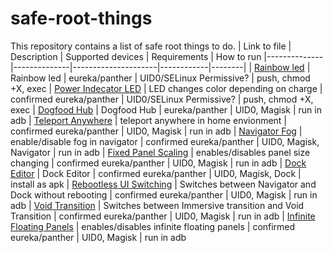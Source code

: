 # safe-root-things
This repository contains a list of safe root things to do.
| Link to file | Description | Supported devices | Requirements | How to run
|--------------|--------------|---------------------|------------|--------|
| [Rainbow led](https://github.com/FreeXR/safe-root-things/blob/main/things/colours.sh)         | Rainbow led | eureka/panther | UID0/SELinux Permissive? | push, chmod +X, exec
| [Power Indecator LED](https://github.com/FreeXR/safe-root-things/blob/main/things/powerindecatorled.md) | LED changes color depending on charge | confirmed eureka/panther | UID0/SELinux Permissive? | push, chmod +X, exec
| [Dogfood Hub](https://github.com/FreeXR/safe-root-things/blob/main/things/dogfood_hub.md)         | Dogfood Hub | eureka/panther | UID0, Magisk | run in adb
| [Teleport Anywhere](https://github.com/FreeXR/safe-root-things/blob/main/things/disable_teleport_limit_in_home_environment.md) | teleport anywhere in home envionment | confirmed eureka/panther | UID0, Magisk | run in adb
| [Navigator Fog](https://github.com/FreeXR/safe-root-things/blob/main/things/navigator_background_fog.md) | enable/disable fog in navigator | confirmed eureka/panther | UID0, Magisk, Navigator | run in adb
| [Fixed Panel Scaling](https://github.com/FreeXR/safe-root-things/blob/main/things/fixed_panels.md) | enables/disables panel size changing | confirmed eureka/panther | UID0, Magisk | run in adb
| [Dock Editor](https://github.com/Lumince/DockEditor) | Dock Editor | confirmed eureka/panther | UID0, Magisk, Dock | install as apk
| [Rebootless UI Switching](https://github.com/FreeXR/safe-root-things/blob/main/things/rebootlessuiswitching.md) | Switches between Navigator and Dock without rebooting | confirmed eureka/panther | UID0, Magisk | run in adb
| [Void Transition](https://github.com/FreeXR/safe-root-things/blob/main/things/voidtransition.md) | Switches between Immersive transition and Void Transition | confirmed eureka/panther | UID0, Magisk | run in adb
| [Infinite Floating Panels](https://github.com/FreeXR/safe-root-things/blob/main/things/infinitefloatingpanels.md) | enables/disables infinite floating panels | confirmed eureka/panther | UID0, Magisk | run in adb
